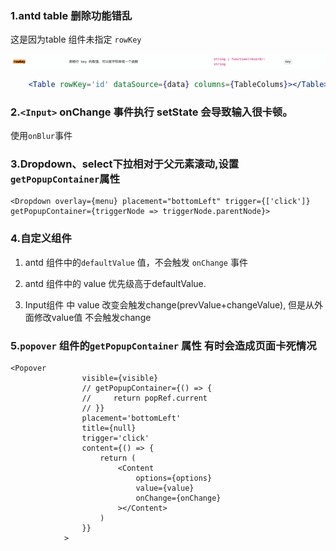 ### 1.antd table 删除功能错乱

这是因为table 组件未指定 `rowKey`

![image-20220623162616305](../../../image/image-20220623162616305.png)

```jsx
    <Table rowKey='id' dataSource={data} columns={TableColums}></Table>
```

### 2.`<Input>` onChange 事件执行 setState 会导致输入很卡顿。

使用`onBlur`事件

### 3.Dropdown、select下拉相对于父元素滚动,设置`getPopupContainer`属性

```react
<Dropdown overlay={menu} placement="bottomLeft" trigger={['click']} getPopupContainer={triggerNode => triggerNode.parentNode}>
```

### 4.自定义组件

1. antd 组件中的`defaultValue` 值，不会触发 `onChange` 事件 

2. antd 组件中的 value 优先级高于defaultValue.
3. Input组件 中 value 改变会触发change(prevValue+changeValue), 但是从外面修改value值 不会触发change

### 5.`popover` 组件的`getPopupContainer` 属性 有时会造成页面卡死情况

```react
<Popover
                visible={visible}
                // getPopupContainer={() => {
                //     return popRef.current
                // }}
                placement='bottomLeft'
                title={null}
                trigger='click'
                content={() => {
                    return (
                        <Content
                            options={options}
                            value={value}
                            onChange={onChange}
                        ></Content>
                    )
                }}
            >
```

